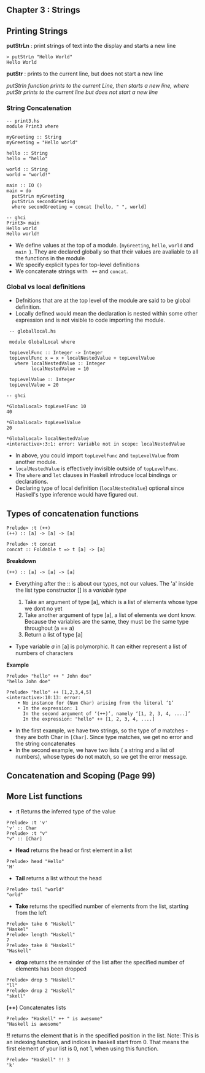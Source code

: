 ## Chapter 3 : Strings

## Printing Strings

**putStrLn** : print strings of text into the display and starts a new line 
```
> putStrLn "Hello World"
Hello World
```
**putStr** : prints to the current line, but does not start a new line 

*putStrln function prints to the current Line, then starts a new line, where putStr prints to the current line but does not start a new line*

### String Concatenation

```
-- print3.hs
module Print3 where 

myGreeting :: String
myGreeting = "Hello world"

hello :: String 
hello = "hello"

world :: String 
world = "world!"

main :: IO ()
main = do
  putStrLn myGreeting
  putStrLn secondGreeting
  where secondGreeting = concat [hello, " ", world]
```

```
-- ghci
Print3> main
Hello world
Hello world!

```
* We define values at the top of a module. (```myGreeting```, ```hello```, ```world``` and ```main ```). They are declared globally so that their values are avaliable to all the functions in the module
* We specify explicit types for top-level definitions
* We concatenate strings with ``` ++``` and ```concat```.

### Global vs local definitions

* Defnitions that are at the top level of the module are said to be global definition. 
* Locally defined would mean the declaration is nested within some other expression and is not visible to code importing the module.

```
 -- globallocal.hs

 module GlobalLocal where

 topLevelFunc :: Integer -> Integer
 topLevelFunc x = x + localNestedValue + topLevelValue
   where localNestedValue :: Integer
         localNestedValue = 10

 topLevelValue :: Integer
 topLevelValue = 20
```

```
-- ghci

*GlobalLocal> topLevelFunc 10
40

*GlobalLocal> topLevelValue
20

*GlobalLocal> localNestedValue
<interactive>:3:1: error: Variable not in scope: localNestedValue

```
* In above, you could import ```topLevelFunc``` and ```topLevelValue``` from another module.
* ```localNestedValue``` is effectively invisible outside of ```topLevelFunc```.
* The ```where``` and ```let``` clauses in Haskell introduce local bindings or declarations.
* Declaring type of local definition (```localNestedValue```) optional since Haskell's type inference would have figured out.

## Types of concatenation functions

```
Prelude> :t (++)
(++) :: [a] -> [a] -> [a]

Prelude> :t concat
concat :: Foldable t => t [a] -> [a]
```

**Breakdown**
```
(++) :: [a] -> [a] -> [a]
```
* Everything after the :: is about our types, not our values. The 'a' inside the list type constructor [] is a *variable type*
    1. Take an argument of type [a], which is a list of elements whose type we dont no yet 
    2. Take another argument of type [a], a list of elements we dont know. Because the variables are the same, they must be the same type throughout (a == a)
    3. Return a list of type [a]

* Type variable *a* in [a] is polymorphic. It can either represent a list of numbers of characters 

**Example**
```
Prelude> "hello" ++ " John doe"
"hello John doe"

Prelude> "hello" ++ [1,2,3,4,5]
<interactive>:10:13: error:
    • No instance for (Num Char) arising from the literal ‘1’
    • In the expression: 1
      In the second argument of ‘(++)’, namely ‘[1, 2, 3, 4, ....]’
      In the expression: "hello" ++ [1, 2, 3, 4, ....]
```
* In the first example, we have two strings, so the type of *a* matches - they are both Char in ```[Char]```. Since type matches, we get no error and the string concatenates
* In the second example, we have two lists ( a string and a list of numbers), whose types do not match, so we get the error message.

## Concatenation and Scoping (Page 99)

## More List functions

* **:t** Returns the inferred type of the value
```
Prelude> :t 'v'
'v' :: Char
Prelude> :t "v"
"v" :: [Char]
```
* **Head** returns the head or first element in a list 
```
Prelude> head "Hello"
'H'
```
* **Tail** returns a list without the head

```
Prelude> tail "world"
"orld"
```

* **Take** returns the specified number of elements from the list, starting from the left

```
Prelude> take 6 "Haskell"
"Haskel"
Prelude> length "Haskell"
7
Prelude> take 8 "Haskell"
"Haskell"
```
* **drop** returns the remainder of the list after the specified number of elements has been dropped

```
Prelude> drop 5 "Haskell"
"ll"
Prelude> drop 2 "Haskell"
"skell"
```

**(++)** Concatenates lists

```
Prelude> "Haskell" ++ " is awesome"
"Haskell is awesome"
```
**!!** returns the element that is in the specified position in the list. Note: This is an indexing function, and indices in haskell start from 0. That means the first element of your list is 0, not 1, when using this function. 

```
Prelude> "Haskell" !! 3
'k'

```






